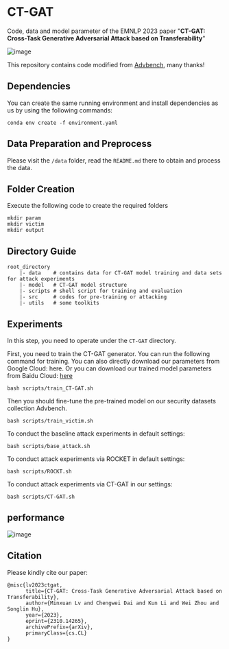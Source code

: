 # CT-GAT
Code, data and model parameter of the EMNLP 2023 paper "**CT-GAT: Cross-Task Generative Adversarial Attack based on Transferability**"

![image](https://github.com/GPTGuards/CT-GAT/assets/43531566/15ad5b63-8942-4fd3-b579-3b7bf110cd7a)


This repository contains code modified from [Advbench](https://github.com/thunlp/Advbench), many thanks!


## Dependencies
You can create the same running environment and install dependencies as us by using the following commands:

`conda env create -f environment.yaml`

## Data Preparation and Preprocess
Please visit the `/data` folder, read the `README.md` there to obtain and process the data.

## Folder Creation
Execute the following code to create the required folders
```
mkdir param
mkdir victim
mkdir output
```

## Directory Guide
```
root_directory
    |- data    # contains data for CT-GAT model training and data sets for attack experiments
    |- model   # CT-GAT model structure
    |- scripts # shell script for training and evaluation
    |- src     # codes for pre-training or attacking
    |- utils   # some toolkits

```

## Experiments
In this step, you need to operate under the `CT-GAT` directory.

First, you need to train the CT-GAT generator. You can run the following command for training. You can also directly download our parameters from Google Cloud: here. Or you can download our trained model parameters from Baidu Cloud: [here](https://pan.baidu.com/s/1U195DoiQOMpfi6FNQ4dwzw?pwd=xozm)
```
bash scripts/train_CT-GAT.sh
```


Then you should fine-tune the pre-trained model on our security datasets collection Advbench.
```
bash scripts/train_victim.sh
```

To conduct the baseline attack experiments in default settings:
```
bash scripts/base_attack.sh
```

To conduct attack experiments via ROCKET in default settings:
```
bash scripts/ROCKT.sh
```

To conduct attack experiments via CT-GAT in our settings:
```
bash scripts/CT-GAT.sh
```

## performance
![image](https://github.com/GPTGuards/CT-GAT/assets/43531566/56762649-f0c9-46d0-9b72-a5246273d7f4)


## Citation
Please kindly cite our paper:
```
@misc{lv2023ctgat,
      title={CT-GAT: Cross-Task Generative Adversarial Attack based on Transferability}, 
      author={Minxuan Lv and Chengwei Dai and Kun Li and Wei Zhou and Songlin Hu},
      year={2023},
      eprint={2310.14265},
      archivePrefix={arXiv},
      primaryClass={cs.CL}
}
```
